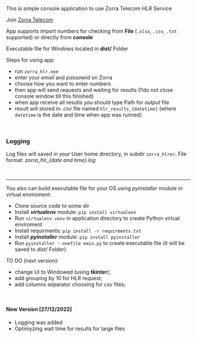 This is simple console application to use Zorra Telecom HLR Service

Join [Zorra Telecom](https://zorra.com/ru)

App supports import numbers for checking from __File__ (`.xlsx`, `.csv`, `.txt` supported) or directly from __console__

Executable file for Windows located in __dist/__ Folder


Steps for using app:
- run `zorra_hlr.exe`
- enter your *email* and *passowrd* on Zorra
- choose how you want to enter numbers
- then app will send requests and waiting for results (!!do not close console window till this finished)
- when app receive all results you should type Path for *output* file
- result will stored in *.csv* file named `hlr_results_{datetime}` (where `datetime` is the date and time when app was runned)

<br>

<h3> Logging </h3>

Log files will saved in your User home directory, in subdir `zorra_hlrer`. File format: *zorra_hlr_{date and time}.log*

<br>

---

You also can build executable file for your OS using *pyinstaller* module in virtual enviroment:
- Clone source code to some dir
- Install __*virtualenv*__ module: `pip install virtualenv`
- Run `virtualenv venv` in application directory to create Python virtual enviroment
- Install requirments: `pip install -r requirments.txt`
- Install __*pyinstaller*__ module: `pip install pyinstaller`
- Run `pyinstaller --onefile main.py` to create executable file (it will be saved to *dist/* Folder) 


TO DO (next version):
- change UI to Windowed (using __tkinter__);
- add grouping by 10 for HLR request;
- add columns separator choosing for csv files;


<br>

<h4> New Version [27/12/2022] </h4>

- Logging was added
- Optimyzing wait time for results for large files
